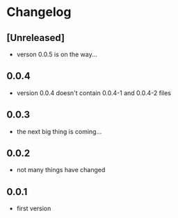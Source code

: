 # Changelog

## [Unreleased]

- verson 0.0.5 is on the way...

## 0.0.4

- version 0.0.4 doesn't contain 0.0.4-1 and 0.0.4-2 files

## 0.0.3

- the next big thing is coming...

## 0.0.2

- not many things have changed

## 0.0.1

- first version
